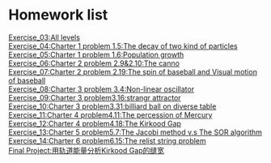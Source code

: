 # Homework list
 [Exercise_03:All levels](https://www.zybuluo.com/mdeditor#)<br>
 [Exercise_04:Charter 1 problem 1.5:The decay of two kind of particles]()<br>
 [Exercise_05:Charter 1 problem 1.6:Population growth]()<br>
 [Exercise_06:Charter 2 problem 2.9&2.10:The canno]()<br>
 [Exercise_07:Charter 2 problem 2.19:The spin of baseball and Visual motion of baseball]()<br>
 [Exercise_08:Charter 3 problem 3.4:Non-linear oscillator]()<br>
 [Exercise_09:Charter 3 problem3.16:strangr attractor]()<br>
 [Exercise_10:Charter 3 problem3.31:billiard ball on diverse table]()<br>
 [Exercise_11:Charter 4 problem4.11:The percession of Mercury]()<br>
 [Exercise_12:Charter 4 problem4.18:The Kirkood Gap]()<br>
 [Exercise_13:Charter 5 problem5.7:The Jacobi method v.s The SOR algorithm]()<br>
 [Exercise_14:Charter 6 problem6.15:The relist string problem]()<br>
 [Final Project:用轨道能量分析Kirkood Gap的缝宽]()<br>
